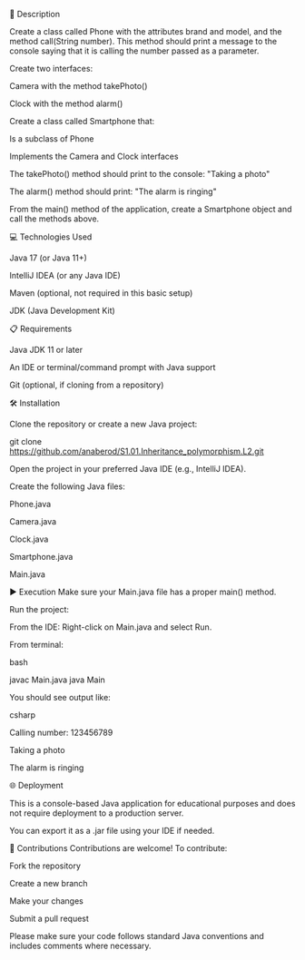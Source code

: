 📄 Description

Create a class called Phone with the attributes brand and model, and the method call(String number). This method should print a message to the console saying that it is calling the number passed as a parameter.

Create two interfaces:

Camera with the method takePhoto()

Clock with the method alarm()

Create a class called Smartphone that:

Is a subclass of Phone

Implements the Camera and Clock interfaces

The takePhoto() method should print to the console: "Taking a photo"

The alarm() method should print: "The alarm is ringing"

From the main() method of the application, create a Smartphone object and call the methods above.

💻 Technologies Used

Java 17 (or Java 11+)

IntelliJ IDEA (or any Java IDE)

Maven (optional, not required in this basic setup)

JDK (Java Development Kit)

📋 Requirements

Java JDK 11 or later

An IDE or terminal/command prompt with Java support

Git (optional, if cloning from a repository)

🛠️ Installation

Clone the repository or create a new Java project:

git clone https://github.com/anaberod/S1.01.Inheritance_polymorphism.L2.git

Open the project in your preferred Java IDE (e.g., IntelliJ IDEA).

Create the following Java files:

Phone.java

Camera.java

Clock.java

Smartphone.java

Main.java

▶️ Execution Make sure your Main.java file has a proper main() method.

Run the project:

From the IDE: Right-click on Main.java and select Run.

From terminal:

bash

javac Main.java java Main

You should see output like:

csharp

Calling number: 123456789

Taking a photo

The alarm is ringing

🌐 Deployment

This is a console-based Java application for educational purposes and does not require deployment to a production server.

You can export it as a .jar file using your IDE if needed.

🤝 Contributions Contributions are welcome! To contribute:

Fork the repository

Create a new branch

Make your changes

Submit a pull request

Please make sure your code follows standard Java conventions and includes comments where necessary.